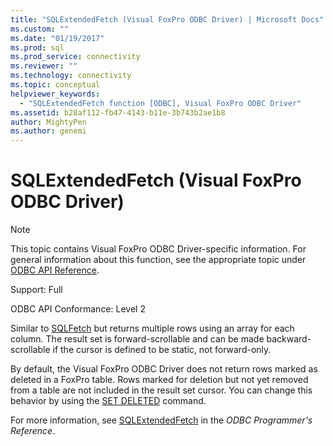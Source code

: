 ```yaml
---
title: "SQLExtendedFetch (Visual FoxPro ODBC Driver) | Microsoft Docs"
ms.custom: ""
ms.date: "01/19/2017"
ms.prod: sql
ms.prod_service: connectivity
ms.reviewer: ""
ms.technology: connectivity
ms.topic: conceptual
helpviewer_keywords: 
  - "SQLExtendedFetch function [ODBC], Visual FoxPro ODBC Driver"
ms.assetid: b28af112-fb47-4143-b11e-3b743b2ae1b8
author: MightyPen
ms.author: genemi
---
```

# SQLExtendedFetch (Visual FoxPro ODBC Driver)
> [!NOTE]  
>  This topic contains Visual FoxPro ODBC Driver-specific information. For general information about this function, see the appropriate topic under [ODBC API Reference](../../odbc/reference/syntax/odbc-api-reference.md).  
  
 Support: Full  
  
 ODBC API Conformance: Level 2  
  
 Similar to [SQLFetch](../../odbc/microsoft/sqlfetch-visual-foxpro-odbc-driver.md) but returns multiple rows using an array for each column. The result set is forward-scrollable and can be made backward-scrollable if the cursor is defined to be static, not forward-only.  
  
 By default, the Visual FoxPro ODBC Driver does not return rows marked as deleted in a FoxPro table. Rows marked for deletion but not yet removed from a table are not included in the result set cursor. You can change this behavior by using the [SET DELETED](../../odbc/microsoft/set-deleted-command.md) command.  
  
 For more information, see [SQLExtendedFetch](../../odbc/reference/syntax/sqlextendedfetch-function.md) in the *ODBC Programmer's Reference*.
